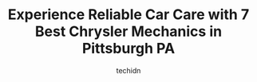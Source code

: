---
layout: ampstory
image: https://images.unsplash.com/photo-1534285686845-f2a7844e65b1?ixlib=rb-4.0.3&ixid=MnwxMjA3fDB8MHxwaG90by1wYWdlfHx8fGVufDB8fHx8&auto=format&fit=crop&w=640&h=853&q=80
author: techidn
featured: false
description: If youre in need of trustworthy and skilled Chrysler Mechanic in Pittsburgh PA, USA, youll be pleased to discover the 7 best Chrysler Mechanic in town. Their expertise and commitment to cu
title: Experience Reliable Car Care with 7 Best Chrysler Mechanics in Pittsburgh PA
cover:
   title: Experience Reliable Car Care with 7 Best Chrysler Mechanics in Pittsburgh PA
   subtitle: Rickpate
   background: https://images.unsplash.com/photo-1534285686845-f2a7844e65b1?ixlib=rb-4.0.3&ixid=MnwxMjA3fDB8MHxwaG90by1wYWdlfHx8fGVufDB8fHx8&auto=format&fit=crop&w=640&h=853&q=80

pages: 
 - layout: thirds
   top: <h1>#1 Apex Auto Service</h1>
   bottom: "<p>I have been to many mechanics in the past and unfortunately they have all left me very cautious when dealing with them. This was not the case at Apex. I had to get my fro</p>"
   background: https://www.knot35.com/toplist/wp-content/uploads/2023/06/best-chrysler-mechanic-1-in-pittsburgh-pa-1685839090.jpeg
   backgroundblur: true
 - layout: thirds
   top: <h1>#2 Vinces Auto Service & Performance</h1>
   bottom: "<p>3321 Liberty Ave, Pittsburgh, PA 15201, United States</p>"
   background: https://www.knot35.com/toplist/wp-content/uploads/2023/06/best-chrysler-mechanic-2-in-pittsburgh-pa-1685839091.jpeg
   cta:
      link: https://www.knot35.com/toplist/experience-reliable-car-care-with-7-best-chrysler-mechanics-in-pittsburgh-pa/
      text: Experience Reliable Car Care with 7 Best Chrysler Mechanics in Pittsburgh PA
 - layout: thirds
   top: <h1>#3 Frick Park Automotive</h1>
   bottom: "<p>585 S Braddock Ave, Pittsburgh, PA 15221, United States</p>"
   background: https://www.knot35.com/toplist/wp-content/uploads/2023/06/best-chrysler-mechanic-3-in-pittsburgh-pa-1685839092.jpeg
   cta:
      link: https://www.knot35.com/toplist/experience-reliable-car-care-with-7-best-chrysler-mechanics-in-pittsburgh-pa/
      text: Experience Reliable Car Care with 7 Best Chrysler Mechanics in Pittsburgh PA
 - layout: thirds
   top: <h1>#4 Eurospeed Motor Werk</h1>
   bottom: "<p>2510 Library Rd, Pittsburgh, PA 15234, United States</p>"
   background: https://images.unsplash.com/photo-1552083974-186346191183?ixlib=rb-4.0.3&ixid=MnwxMjA3fDB8MHxwaG90by1wYWdlfHx8fGVufDB8fHx8&auto=format&fit=crop&w=640&h=853&q=80
   cta:
      link: https://www.knot35.com/toplist/experience-reliable-car-care-with-7-best-chrysler-mechanics-in-pittsburgh-pa/
      text: Experience Reliable Car Care with 7 Best Chrysler Mechanics in Pittsburgh PA
 - layout: thirds
   top: <h1>#5 German Motor Werks</h1>
   bottom: "<p>3014 Penn Ave, Pittsburgh, PA 15201, United States</p>"
   background: https://images.unsplash.com/photo-1533735380053-eb8d0759b24a?ixlib=rb-4.0.3&ixid=MnwxMjA3fDB8MHxwaG90by1wYWdlfHx8fGVufDB8fHx8&auto=format&fit=crop&w=640&h=853&q=80
   cta:
      link: https://www.knot35.com/toplist/experience-reliable-car-care-with-7-best-chrysler-mechanics-in-pittsburgh-pa/
      text: Experience Reliable Car Care with 7 Best Chrysler Mechanics in Pittsburgh PA
 - layout: thirds
   top: <h1>#6 Dave McCauley Automotive</h1>
   bottom: "<p>2227 Denlin Street, Pittsburgh, PA 15216, United States</p>"
   background: https://images.unsplash.com/photo-1608411404720-c8f0417bcdba?ixlib=rb-4.0.3&ixid=MnwxMjA3fDB8MHxwaG90by1wYWdlfHx8fGVufDB8fHx8&auto=format&fit=crop&w=640&h=853&q=80
   cta:
      link: https://www.knot35.com/toplist/experience-reliable-car-care-with-7-best-chrysler-mechanics-in-pittsburgh-pa/
      text: Experience Reliable Car Care with 7 Best Chrysler Mechanics in Pittsburgh PA
 - layout: thirds
   top: <h1>#7 All Auto Repair & Sales</h1>
   bottom: "<p>6901 Lynn Way, Pittsburgh, PA 15208, United States</p>"
   background: https://images.unsplash.com/photo-1484589065579-248aad0d8b13?ixlib=rb-4.0.3&ixid=MnwxMjA3fDB8MHxwaG90by1wYWdlfHx8fGVufDB8fHx8&auto=format&fit=crop&w=640&h=853&q=80
   cta:
      link: https://www.knot35.com/toplist/experience-reliable-car-care-with-7-best-chrysler-mechanics-in-pittsburgh-pa/
      text: Experience Reliable Car Care with 7 Best Chrysler Mechanics in Pittsburgh PA
 - layout: thirds
   middle: Continue reading...
   background: https://images.unsplash.com/photo-1541356665065-22676f35dd40?ixlib=rb-4.0.3&ixid=MnwxMjA3fDB8MHxwaG90by1wYWdlfHx8fGVufDB8fHx8&auto=format&fit=crop&w=640&h=853&q=80
   cta:
      link: https://www.knot35.com/toplist/experience-reliable-car-care-with-7-best-chrysler-mechanics-in-pittsburgh-pa/
      text: Experience Reliable Car Care with 7 Best Chrysler Mechanics in Pittsburgh PA
      
---